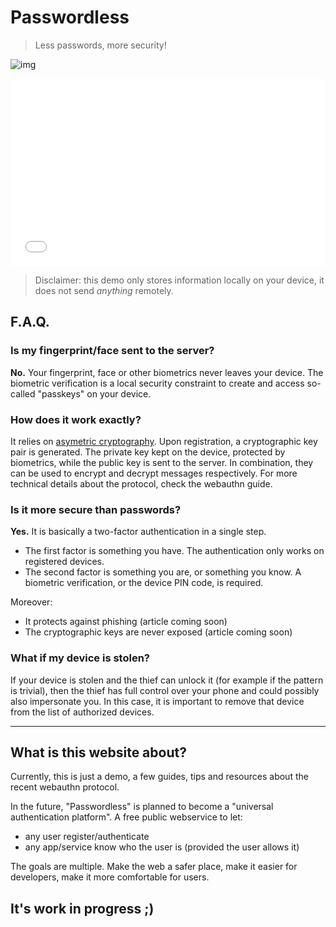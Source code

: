 Passwordless
============

> Less passwords, more security!

![img](img/54dc6e5b-f393-4135-b8e3-9143aa82290a.jpg)

<iframe src="form.html" style="width:100%;height:300px;border:none;"></iframe>

> Disclaimer: this demo only stores information locally on your device, it does not send *anything* remotely.

F.A.Q. 
------

### Is my fingerprint/face sent to the server? 

**No.** Your fingerprint, face or other biometrics never leaves your device.
The biometric verification is a local security constraint to create and access so-called "passkeys" on your device.

### How does it work exactly? 

It relies on [asymetric cryptography](https://en.m.wikipedia.org/wiki/Public-key_cryptography). 
Upon registration, a cryptographic key pair is generated.
The private key kept on the device, protected by biometrics,
while the public key is sent to the server.
In combination, they can be used to encrypt and decrypt messages respectively.
For more technical details about the protocol, check the webauthn guide.

### Is it more secure than passwords? 

**Yes.** It is basically a two-factor authentication in a single step. 

- The first factor is something you have. 
The authentication only works on registered devices. 
- The second factor is something you are, or something you know. 
A biometric verification, or the device PIN code, is required.

Moreover:

- It protects against phishing (article coming soon)
- The cryptographic keys are never exposed (article coming soon)

### What if my device is stolen? 

If your device is stolen and the thief can unlock it (for example if the pattern is trivial),
then the thief has full control over your phone and could possibly also impersonate you.
In this case, it is important to remove that device from the list of authorized devices.

---

What is this website about?
---------------------------

Currently, this is just a demo, a few guides, tips and resources about the recent webauthn protocol.

In the future, "Passwordless" is planned to become a "universal authentication platform".
A free public webservice to let:

- any user register/authenticate
- any app/service know who the user is (provided the user allows it)

The goals are multiple.
Make the web a safer place,
make it easier for developers,
make it more comfortable for users.

It's work in progress ;)
------------------------